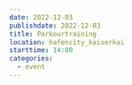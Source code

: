 ```yaml
---
date: 2022-12-03
publishdate: 2022-12-03
title: Parkourtraining
location: hafencity_kaiserkai
starttime: 14:00
categories:
  - event
---
```

